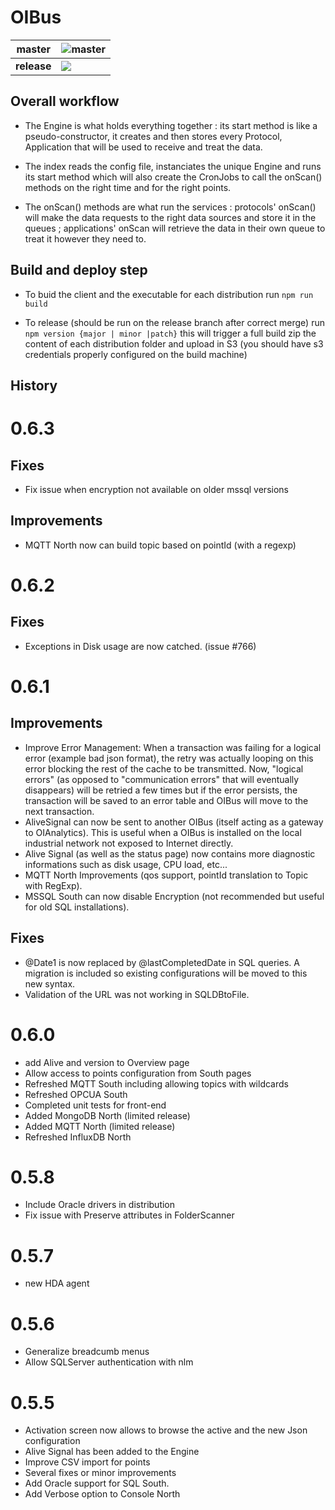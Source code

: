 # OIBus
| master      | ![master](https://github.com/OptimistikSAS/OIBus/workflows/Node%20CI/badge.svg)      |
| ----------- | ----------- |
| **release**   | ![](https://github.com/OptimistikSAS/OIBus/workflows/Node%20CI/badge.svg?branch=release)        |

## Overall workflow

* The Engine is what holds everything together : its start method is like a pseudo-constructor, it creates and then stores every Protocol, Application that will be used to receive and treat the data.

* The index reads the config file, instanciates the unique Engine and runs its start method which will also create the CronJobs to call the onScan() methods on the right time and for the right points.

* The onScan() methods are what run the services : protocols' onScan() will make the data requests to the right data sources and store it in the queues ; applications' onScan will retrieve the data in their own queue to treat it however they need to.

## Build and deploy step

* To buid the client and the executable for each distribution run `npm run build`

* To release (should be run on the release branch after correct merge) run `npm version {major | minor |patch}` this will trigger a full build zip the content of each distribution folder and upload in S3 (you should have s3 credentials properly configured on the build machine) 

## History

# 0.6.3
## Fixes
- Fix issue when encryption not available on older mssql versions
## Improvements
- MQTT North now can build topic based on pointId (with a regexp)

# 0.6.2
## Fixes
- Exceptions in Disk usage are now catched. (issue #766)

# 0.6.1
## Improvements
- Improve Error Management: When a transaction was failing for a logical error (example bad json format), the retry was actually looping on this error blocking the rest of the cache to be transmitted. Now, "logical errors" (as opposed to "communication errors" that will eventually disappears) will be retried a few times but if the error persists, the transaction will be saved to an error table and OIBus will move to the next transaction.
- AliveSignal can now be sent to another OIBus (itself acting as a gateway to OIAnalytics). This is useful when a OIBus is installed on the local industrial network not exposed to Internet directly.
- Alive Signal (as well as the status page) now contains more diagnostic informations such as disk usage, CPU load, etc...
- MQTT North Improvements (qos support, pointId translation to Topic with RegExp).
- MSSQL South can now disable Encryption (not recommended but useful for old SQL installations).
## Fixes
- @Date1 is now replaced by @lastCompletedDate in SQL queries. A migration is included so existing configurations will be moved to this new syntax.
- Validation of the URL was not working in SQLDBtoFile.

# 0.6.0
- add Alive and version to Overview page
- Allow access to points configuration from South pages
- Refreshed MQTT South including allowing topics with wildcards
- Refreshed OPCUA South
- Completed unit tests for front-end
- Added MongoDB North (limited release)
- Added MQTT North (limited release)
- Refreshed InfluxDB North

# 0.5.8
- Include Oracle drivers in distribution
- Fix issue with Preserve attributes in FolderScanner

# 0.5.7
- new HDA agent

# 0.5.6 
- Generalize breadcumb menus
- Allow SQLServer authentication with nlm

# 0.5.5
- Activation screen now allows to browse the active and the new Json configuration
- Alive Signal has been added to the Engine
- Improve CSV import for points
- Several fixes or minor improvements
- Add Oracle support for SQL South.
- Add Verbose option to Console North